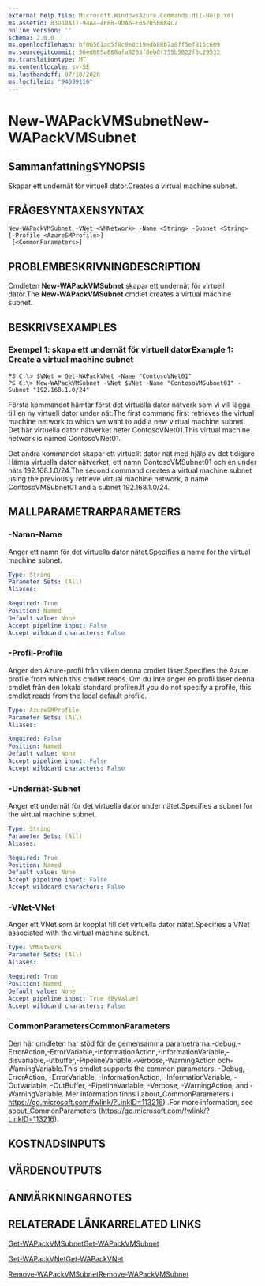 ```yaml
---
external help file: Microsoft.WindowsAzure.Commands.dll-Help.xml
ms.assetid: 83D18A17-94A4-4FB8-9DA6-F652D5BB84C7
online version: ''
schema: 2.0.0
ms.openlocfilehash: bf06561ac5f8c9e0c19edb88b7a8ff5ef816c609
ms.sourcegitcommit: 56ed085a868afa8263f8eb0f755b5822f5c29532
ms.translationtype: MT
ms.contentlocale: sv-SE
ms.lasthandoff: 07/18/2020
ms.locfileid: "94099116"
---
```

# <span data-ttu-id="13ec3-101">New-WAPackVMSubnet</span><span class="sxs-lookup"><span data-stu-id="13ec3-101">New-WAPackVMSubnet</span></span>

## <span data-ttu-id="13ec3-102">Sammanfattning</span><span class="sxs-lookup"><span data-stu-id="13ec3-102">SYNOPSIS</span></span>
<span data-ttu-id="13ec3-103">Skapar ett undernät för virtuell dator.</span><span class="sxs-lookup"><span data-stu-id="13ec3-103">Creates a virtual machine subnet.</span></span>

## <span data-ttu-id="13ec3-104">FRÅGESYNTAXEN</span><span class="sxs-lookup"><span data-stu-id="13ec3-104">SYNTAX</span></span>

```
New-WAPackVMSubnet -VNet <VMNetwork> -Name <String> -Subnet <String> [-Profile <AzureSMProfile>]
 [<CommonParameters>]
```

## <span data-ttu-id="13ec3-105">PROBLEMBESKRIVNING</span><span class="sxs-lookup"><span data-stu-id="13ec3-105">DESCRIPTION</span></span>
<span data-ttu-id="13ec3-106">Cmdleten **New-WAPackVMSubnet** skapar ett undernät för virtuell dator.</span><span class="sxs-lookup"><span data-stu-id="13ec3-106">The **New-WAPackVMSubnet** cmdlet creates a virtual machine subnet.</span></span>

## <span data-ttu-id="13ec3-107">BESKRIVS</span><span class="sxs-lookup"><span data-stu-id="13ec3-107">EXAMPLES</span></span>

### <span data-ttu-id="13ec3-108">Exempel 1: skapa ett undernät för virtuell dator</span><span class="sxs-lookup"><span data-stu-id="13ec3-108">Example 1: Create a virtual machine subnet</span></span>
```
PS C:\> $VNet = Get-WAPackVNet -Name "ContosoVNet01"
PS C:\> New-WAPackVMSubnet -VNet $VNet -Name "ContosoVMSubnet01" -Subnet "192.168.1.0/24"
```

<span data-ttu-id="13ec3-109">Första kommandot hämtar först det virtuella dator nätverk som vi vill lägga till en ny virtuell dator under nät.</span><span class="sxs-lookup"><span data-stu-id="13ec3-109">The first command first retrieves the virtual machine network to which we want to add a new virtual machine subnet.</span></span>
<span data-ttu-id="13ec3-110">Det här virtuella dator nätverket heter ContosoVNet01.</span><span class="sxs-lookup"><span data-stu-id="13ec3-110">This virtual machine network is named ContosoVNet01.</span></span>

<span data-ttu-id="13ec3-111">Det andra kommandot skapar ett virtuellt dator nät med hjälp av det tidigare Hämta virtuella dator nätverket, ett namn ContosoVMSubnet01 och en under näts 192.168.1.0/24.</span><span class="sxs-lookup"><span data-stu-id="13ec3-111">The second command creates a virtual machine subnet using the previously retrieve virtual machine network, a name ContosoVMSubnet01 and a subnet 192.168.1.0/24.</span></span>

## <span data-ttu-id="13ec3-112">MALLPARAMETRAR</span><span class="sxs-lookup"><span data-stu-id="13ec3-112">PARAMETERS</span></span>

### <span data-ttu-id="13ec3-113">-Namn</span><span class="sxs-lookup"><span data-stu-id="13ec3-113">-Name</span></span>
<span data-ttu-id="13ec3-114">Anger ett namn för det virtuella dator nätet.</span><span class="sxs-lookup"><span data-stu-id="13ec3-114">Specifies a name for the virtual machine subnet.</span></span>

```yaml
Type: String
Parameter Sets: (All)
Aliases: 

Required: True
Position: Named
Default value: None
Accept pipeline input: False
Accept wildcard characters: False
```

### <span data-ttu-id="13ec3-115">-Profil</span><span class="sxs-lookup"><span data-stu-id="13ec3-115">-Profile</span></span>
<span data-ttu-id="13ec3-116">Anger den Azure-profil från vilken denna cmdlet läser.</span><span class="sxs-lookup"><span data-stu-id="13ec3-116">Specifies the Azure profile from which this cmdlet reads.</span></span>
<span data-ttu-id="13ec3-117">Om du inte anger en profil läser denna cmdlet från den lokala standard profilen.</span><span class="sxs-lookup"><span data-stu-id="13ec3-117">If you do not specify a profile, this cmdlet reads from the local default profile.</span></span>

```yaml
Type: AzureSMProfile
Parameter Sets: (All)
Aliases: 

Required: False
Position: Named
Default value: None
Accept pipeline input: False
Accept wildcard characters: False
```

### <span data-ttu-id="13ec3-118">-Undernät</span><span class="sxs-lookup"><span data-stu-id="13ec3-118">-Subnet</span></span>
<span data-ttu-id="13ec3-119">Anger ett undernät för det virtuella dator under nätet.</span><span class="sxs-lookup"><span data-stu-id="13ec3-119">Specifies a subnet for the virtual machine subnet.</span></span>

```yaml
Type: String
Parameter Sets: (All)
Aliases: 

Required: True
Position: Named
Default value: None
Accept pipeline input: False
Accept wildcard characters: False
```

### <span data-ttu-id="13ec3-120">-VNet</span><span class="sxs-lookup"><span data-stu-id="13ec3-120">-VNet</span></span>
<span data-ttu-id="13ec3-121">Anger ett VNet som är kopplat till det virtuella dator nätet.</span><span class="sxs-lookup"><span data-stu-id="13ec3-121">Specifies a VNet associated with the virtual machine subnet.</span></span>

```yaml
Type: VMNetwork
Parameter Sets: (All)
Aliases: 

Required: True
Position: Named
Default value: None
Accept pipeline input: True (ByValue)
Accept wildcard characters: False
```

### <span data-ttu-id="13ec3-122">CommonParameters</span><span class="sxs-lookup"><span data-stu-id="13ec3-122">CommonParameters</span></span>
<span data-ttu-id="13ec3-123">Den här cmdleten har stöd för de gemensamma parametrarna:-debug,-ErrorAction,-ErrorVariable,-InformationAction,-InformationVariable,-disvariable,-utbuffer,-PipelineVariable,-verbose,-WarningAction och-WarningVariable.</span><span class="sxs-lookup"><span data-stu-id="13ec3-123">This cmdlet supports the common parameters: -Debug, -ErrorAction, -ErrorVariable, -InformationAction, -InformationVariable, -OutVariable, -OutBuffer, -PipelineVariable, -Verbose, -WarningAction, and -WarningVariable.</span></span> <span data-ttu-id="13ec3-124">Mer information finns i about_CommonParameters ( https://go.microsoft.com/fwlink/?LinkID=113216) .</span><span class="sxs-lookup"><span data-stu-id="13ec3-124">For more information, see about_CommonParameters (https://go.microsoft.com/fwlink/?LinkID=113216).</span></span>

## <span data-ttu-id="13ec3-125">KOSTNADS</span><span class="sxs-lookup"><span data-stu-id="13ec3-125">INPUTS</span></span>

## <span data-ttu-id="13ec3-126">VÄRDEN</span><span class="sxs-lookup"><span data-stu-id="13ec3-126">OUTPUTS</span></span>

## <span data-ttu-id="13ec3-127">ANMÄRKNINGAR</span><span class="sxs-lookup"><span data-stu-id="13ec3-127">NOTES</span></span>

## <span data-ttu-id="13ec3-128">RELATERADE LÄNKAR</span><span class="sxs-lookup"><span data-stu-id="13ec3-128">RELATED LINKS</span></span>

[<span data-ttu-id="13ec3-129">Get-WAPackVMSubnet</span><span class="sxs-lookup"><span data-stu-id="13ec3-129">Get-WAPackVMSubnet</span></span>](./Get-WAPackVMSubnet.md)

[<span data-ttu-id="13ec3-130">Get-WAPackVNet</span><span class="sxs-lookup"><span data-stu-id="13ec3-130">Get-WAPackVNet</span></span>](./Get-WAPackVNet.md)

[<span data-ttu-id="13ec3-131">Remove-WAPackVMSubnet</span><span class="sxs-lookup"><span data-stu-id="13ec3-131">Remove-WAPackVMSubnet</span></span>](./Remove-WAPackVMSubnet.md)


